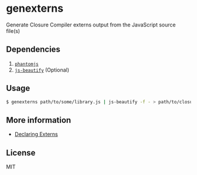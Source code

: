 genexterns
==========

Generate Closure Compiler externs output from the JavaScript source file(s)

## Dependencies

1. [`phantomjs`](http://phantomjs.org/)
2. [`js-beautify`](https://github.com/einars/js-beautify) (Optional)

## Usage

```bash
$ genexterns path/to/some/library.js | js-beautify -f - > path/to/closure/externs.js
```

## More information

* [Declaring Externs](https://developers.google.com/closure/compiler/docs/api-tutorial3#externs)

## License

MIT
